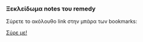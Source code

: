 ### Ξεκλείδωμα notes του remedy

Σύρετε το ακόλουθο link στην μπάρα των bookmarks:

[Σύρε με!](index.js)